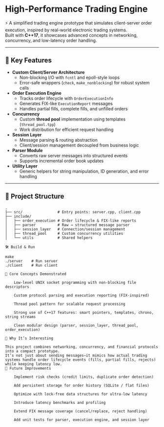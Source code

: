 # High-Performance Trading Engine

⚡ A simplified trading engine prototype that simulates client-server order execution, inspired by real-world electronic trading systems.  
Built with **C++17**, it showcases advanced concepts in networking, concurrency, and low-latency order handling.

---

## 🚀 Key Features
- **Custom Client/Server Architecture**
  - Non-blocking I/O with `fcntl` and epoll-style loops
  - Error-safe wrappers (`check`, `make_nonblocking`) for robust system calls
- **Order Execution Engine**
  - Tracks order lifecycle with `OrderExecutionInfo`
  - Generates FIX-like `ExecutionReport` messages
  - Handles partial fills, complete fills, and unfilled orders
- **Concurrency**
  - Custom **thread pool** implementation using templates (`thread_pool.tpp`)
  - Work distribution for efficient request handling
- **Session Layer**
  - Message parsing & routing abstraction
  - Client/session management decoupled from business logic
- **Parser Module**
  - Converts raw server messages into structured events
  - Supports incremental order book updates
- **Utility Layer**
  - Generic helpers for string manipulation, ID generation, and error handling

---

## 📂 Project Structure
```text
.
├── src/                # Entry points: server.cpp, client.cpp
├── include/
│   ├── order_execution # Order lifecycle & FIX-like reports
│   ├── parser          # Raw → structured message parser
│   ├── session_layer   # Connection/session management
│   ├── thread_pool     # Custom concurrency utilities
│   └── utils           # Shared helpers

🛠️ Build & Run

make
./server    # Run server
./client    # Run client

🔑 Core Concepts Demonstrated

    Low-level UNIX socket programming with non-blocking file descriptors

    Custom protocol parsing and execution reporting (FIX-inspired)

    Thread pool pattern for scalable request processing

    Strong use of C++17 features: smart pointers, templates, chrono, string streams

    Clean modular design (parser, session_layer, thread_pool, order_execution)

📖 Why It’s Interesting

This project combines networking, concurrency, and financial protocols into a compact prototype.
It’s not just about sending messages—it mimics how actual trading systems handle order lifecycle events (fills, partial fills, rejects) while keeping latency low.
🔮 Future Improvements

    Implement risk checks (credit limits, duplicate order detection)

    Add persistent storage for order history (SQLite / flat files)

    Optimize with lock-free data structures for ultra-low latency

    Introduce latency benchmarks and profiling

    Extend FIX message coverage (cancel/replace, reject handling)

    Add unit tests for parser, execution engine, and session layer